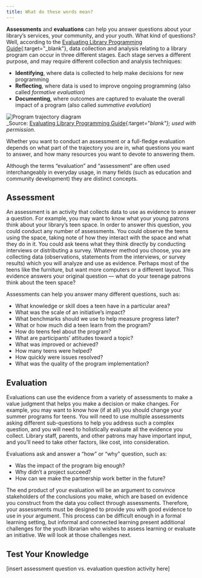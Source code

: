 ```yaml
---
title: What do these words mean? 
---
```


**Assessments** and **evaluations** can help you answer questions about your library’s services, your community, and your youth. What kind of questions? Well, according to the [Evaluating Library Programming Guide](https://clalliance.org/publications/evaluating-library-programming-a-practical-guide-to-collecting-and-analyzing-data-to-improve-or-evaluate-connected-learning-programs-for-youth-in-libraries/){:target="_blank"}, data collection and analysis relating to a library program can occur in three different stages. Each stage serves a different purpose, and may require different collection and analysis techniques:

- **Identifying**, where data is collected to help make decisions for new programming
- **Reflecting**, where data is used to improve ongoing programming (also called _formative evaluation_)
- **Documenting**, where outcomes are captured to evaluate the overall impact of a program (also called _summative evalution_)

<img src="{{ site.baseurl }}/img/assessment/program_trajectory.png" ALT="Program trajectory diagram"/><br/>_Source: 
[Evaluating Library Programming Guide](https://clalliance.org/publications/evaluating-library-programming-a-practical-guide-to-collecting-and-analyzing-data-to-improve-or-evaluate-connected-learning-programs-for-youth-in-libraries/){:target="_blank"}; used with permission._ 

Whether you want to conduct an assessment or a full-fledge evaluation depends on what part of the trajectory you are in, what questions you want to answer,  and how many resources you want to devote to answering them. 

Although the terms “evaluation” and “assessment” are often used interchangeably in everyday usage, in many fields (such as education and community development) they are distinct concepts. 
 
## Assessment

An assessment is an activity that collects data to use as evidence to answer a question. For example, you may want to know what your young patrons think about your library’s teen space. In order to answer this question, you could conduct any number of assessments. You could observe the teens using the space, taking note of how they interact with the space and what they do in it. You could ask teens what they think directly by conducting interviews or distributing a survey. Whatever method you choose, you are collecting data (observations, statements from the interviews, or survey results) which you will analyze and use as evidence. Perhaps most of the teens like the furniture, but want more computers or a different layout. This evidence answers your original question — what do your teenage patrons think about the teen space?

Assessments can help you answer many different questions, such as:
- What knowledge or skill does a teen have in a particular area?
- What was the scale of an initiative’s impact?
- What benchmarks should we use to help measure progress later?
- What or how much did a teen learn from the program?
- How do teens feel about the program?
- What are participants’ attitudes toward a topic?
- What was improved or achieved?
- How many teens were helped?
- How quickly were issues resolved?
- What was the quality of the program implementation?

## Evaluation

Evaluations can use the evidence from a variety of assessments to make a value judgment that helps you make a decision or make changes. For example, you may want to know how (if at all) you should change your summer programs for teens. You will need to use multiple assessments asking different sub-questions to help you address such a complex question, and you will need to holistically evaluate all the evidence you collect. Library staff, parents, and other patrons may have important input, and you’ll need to take other factors, like cost, into consideration.

Evaluations ask and answer a “how” or “why” question, such as:

- Was the impact of the program big enough?
- Why didn’t a project succeed?
- How can we make the partnership work better in the future?

The end product of your evaluation will be an argument to convince stakeholders of the conclusions you make, which are based on evidence you construct from the data you collect through assessments. Therefore, your assessments must be designed to provide you with good evidence to use in your argument. This process can be difficult enough in a formal learning setting, but informal and connected learning present additional challenges for the youth librarian who wishes to assess learning or evaluate an initiative. We will look at those challenges next.

## Test Your Knowledge

\[insert assessment question vs. evaluation question activity here\]